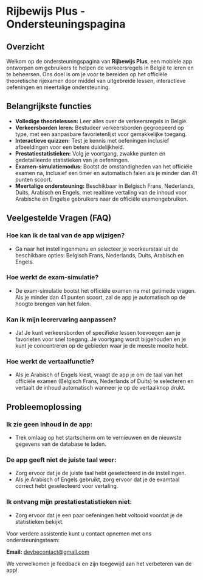 # Rijbewijs Plus - Ondersteuningspagina

## Overzicht
Welkom op de ondersteuningspagina van **Rijbewijs Plus**, een mobiele app ontworpen om gebruikers te helpen de verkeersregels in België te leren en te beheersen. Ons doel is om je voor te bereiden op het officiële theoretische rijexamen door middel van uitgebreide lessen, interactieve oefeningen en meertalige ondersteuning.

## Belangrijkste functies
- **Volledige theorielessen:** Leer alles over de verkeersregels in België.
- **Verkeersborden leren:** Bestudeer verkeersborden gegroepeerd op type, met een aanpasbare favorietenlijst voor gemakkelijke toegang.
- **Interactieve quizzen:** Test je kennis met oefeningen inclusief afbeeldingen voor een betere duidelijkheid.
- **Prestatiestatistieken:** Volg je voortgang, zwakke punten en gedetailleerde statistieken van je oefeningen.
- **Examen-simulatiemodus:** Bootst de omstandigheden van het officiële examen na, inclusief een timer en automatisch falen als je minder dan 41 punten scoort.
- **Meertalige ondersteuning:** Beschikbaar in Belgisch Frans, Nederlands, Duits, Arabisch en Engels, met realtime vertaling van de inhoud voor Arabische en Engelse gebruikers naar de officiële examengebruiken.

## Veelgestelde Vragen (FAQ)

### Hoe kan ik de taal van de app wijzigen?
- Ga naar het instellingenmenu en selecteer je voorkeurstaal uit de beschikbare opties: Belgisch Frans, Nederlands, Duits, Arabisch en Engels.

### Hoe werkt de exam-simulatie?
- De exam-simulatie bootst het officiële examen na met getimede vragen. Als je minder dan 41 punten scoort, zal de app je automatisch op de hoogte brengen van het falen.

### Kan ik mijn leerervaring aanpassen?
- Ja! Je kunt verkeersborden of specifieke lessen toevoegen aan je favorieten voor snel toegang. Je voortgang wordt bijgehouden en je kunt je concentreren op de gebieden waar je de meeste moeite hebt.

### Hoe werkt de vertaalfunctie?
- Als je Arabisch of Engels kiest, vraagt de app je om de taal van het officiële examen (Belgisch Frans, Nederlands of Duits) te selecteren en vertaalt de inhoud automatisch wanneer je op de vertaalknop drukt.

## Probleemoplossing

### Ik zie geen inhoud in de app:
- Trek omlaag op het startscherm om te vernieuwen en de nieuwste gegevens van de database te laden.

### De app geeft niet de juiste taal weer:
- Zorg ervoor dat je de juiste taal hebt geselecteerd in de instellingen.
- Als je Arabisch of Engels gebruikt, zorg ervoor dat je de examtaal correct hebt geselecteerd voor vertaling.

### Ik ontvang mijn prestatiestatistieken niet:
- Zorg ervoor dat je een paar oefeningen hebt voltooid voordat je de statistieken bekijkt.

Voor verdere assistentie kunt u contact opnemen met ons ondersteuningsteam:

**Email:** devbecontact@gmail.com

We verwelkomen je feedback en zijn toegewijd aan het verbeteren van de app!
